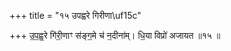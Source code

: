 +++
title = "१५ उपह्वरे गिरीणा\uf15c"

+++
उ॒प॒ह्व॒रे गि॑री॒णाꣳ स॑ङ्ग॒मे च॑ न॒दीना॑म्। धि॒या विप्रो॑ अजायत ॥१५ ॥